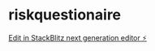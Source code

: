 # riskquestionaire

[Edit in StackBlitz next generation editor ⚡️](https://stackblitz.com/~/github.com/mnaguru/riskquestionaire)
